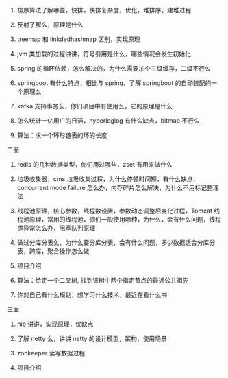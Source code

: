 1. 排序算法了解哪些，快排，快排复杂度，优化，堆排序，建堆过程

2. 反射了解么，原理是什么

3. treemap 和 linkdedhashmap 区别，实现原理

4. jvm 类加载的过程讲讲，符号引用是什么，哪些情况会发生初始化

5. spring 的循环依赖，怎么解决的，为什么需要加个三级缓存，二级不行么

6. springboot 有什么特点，相比与 spring，了解 springboot 的自动装配的一个原理么

7. kafka 支持事务么，你们项目中有使用么，它的原理是什么

8. 怎么统计一亿用户的日活，hyperloglog 有什么缺点，bitmap 不行么

9. 算法：求一个环形链表的环的长度



二面


1. redis 的几种数据类型，你们用过哪些，zset 有用来做什么

2. 垃圾收集器，cms 垃圾收集过程，为什么停顿时间短，有什么缺点，concurrent mode failure 怎么办，内存碎片怎么解决，为什么不用标记整理法

3. 线程池原理，核心参数，线程数设置，参数动态调整后变化过程，Tomcat 线程池原理，常用的线程池，你们一般使用哪种，为什么，会有什么问题，线程抛异常怎么办，阻塞队列原理

4. 做过分库分表么，为什么要分库分表，会有什么问题，多少数据适合分库分表，跨库，聚合操作怎么做

5. 项目介绍

6. 算法：给定一个二叉树, 找到该树中两个指定节点的最近公共祖先

7. 你对自己有什么规划，想学习什么技术，最近在看什么书



三面


1. nio 讲讲，实现原理，优缺点

2. 了解 netty 么，讲讲 netty 的设计模型，架构，使用场景

3. zookeeper 读写数据过程

4. 项目介绍